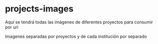 # projects-images
Aquí se tendrá todas las imágenes de diferentes proyectos para consumir por url

Imagenes separadas por proyectos y de cada institución por separado
